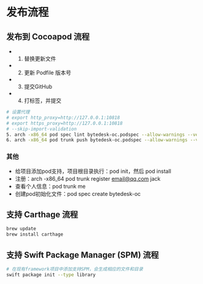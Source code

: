 # 发布流程

## 发布到 Cocoapod 流程

- 1. 替换更新文件
- 2. 更新 Podfile 版本号
- 3. 提交GitHub
- 4. 打标签，并提交

```bash
# 设置代理
# export http_proxy=http://127.0.0.1:10818
# export https_proxy=http://127.0.0.1:10818
# --skip-import-validation
5. arch -x86_64 pod spec lint bytedesk-oc.podspec --allow-warnings --verbose --skip-import-validation
6. arch -x86_64 pod trunk push bytedesk-oc.podspec --allow-warnings --verbose
```

### 其他

- 给项目添加pod支持，项目根目录执行：pod init，然后 pod install
- 注册：arch -x86_64 pod trunk register <email@qq.com> jack
- 查看个人信息：pod trunk me
- 创建pod初始化文件：pod spec create bytedesk-oc

## 支持 Carthage 流程

```bash
brew update
brew install carthage
```

## 支持 Swift Package Manager (SPM) 流程

```bash
# 在现有framework项目中添加支持SPM，会生成相应的文件和目录
swift package init --type library
```
